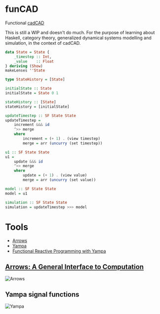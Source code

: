 # funCAD
Functional [cadCAD](https://github.com/cadCAD-org/cadCAD)

This is still a WIP and doesn't do much. For the purpose of learning about Haskell, category theory, generalized dynamical systems modelling and simulation, in the context of cadCAD.

```haskell
data State = State {
    _timestep :: Int,
    _value    :: Float
} deriving (Show)
makeLenses ''State

type StateHistory = [State]

initialState :: State
initialState = State 0 1

stateHistory :: [State]
stateHistory = [initialState]

updateTimestep :: SF State State
updateTimestep =
    increment &&& id
    ^>> merge
    where
        increment = (+ 1) . (view timestep)
        merge = arr (uncurry (set timestep))

u1 :: SF State State
u1 =
    update &&& id
    ^>> merge
    where
        update = (+ 1) . (view value)
        merge = arr (uncurry (set value))

model :: SF State State
model = u1

simulation :: SF State State
simulation = updateTimestep >>> model
```

# Tools

* [Arrows](https://en.wikibooks.org/wiki/Haskell/Understanding_arrows)
* [Yampa](https://wiki.haskell.org/Yampa)
* [Functional Reactive Programming with Yampa](https://tuttlem.github.io/2014/07/31/functional-reactive-programming-with-yampa.html)

## [Arrows: A General Interface to Computation](https://www.haskell.org/arrows/)

![Arrows](https://upload.wikimedia.org/wikipedia/commons/c/cf/ArrowsConveyors_bind2.png)

## Yampa signal functions
![Yampa](https://wiki.haskell.org/wikiupload/c/cb/Yampa_signal_functions.png)
